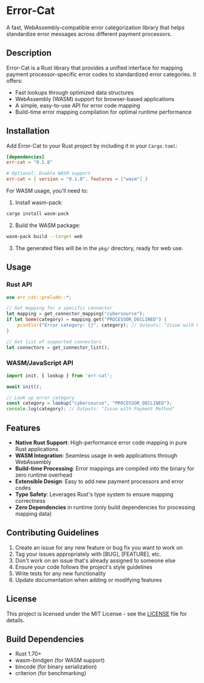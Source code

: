 # Error-Cat

A fast, WebAssembly-compatible error categorization library that helps standardize error messages across different payment processors.

## Description

Error-Cat is a Rust library that provides a unified interface for mapping payment processor-specific error codes to standardized error categories. It offers:

- Fast lookups through optimized data structures
- WebAssembly (WASM) support for browser-based applications
- A simple, easy-to-use API for error code mapping
- Build-time error mapping compilation for optimal runtime performance

## Installation

Add Error-Cat to your Rust project by including it in your `Cargo.toml`:

```toml
[dependencies]
err-cat = "0.1.0"

# Optional: Enable WASM support
err-cat = { version = "0.1.0", features = ["wasm"] }
```

For WASM usage, you'll need to:

1. Install wasm-pack:
```bash
cargo install wasm-pack
```

2. Build the WASM package:
```bash
wasm-pack build --target web
```

3. The generated files will be in the `pkg/` directory, ready for web use.

## Usage

### Rust API

```rust
use err_cat::prelude::*;

// Get mapping for a specific connector
let mapping = get_connector_mapping("cybersource");
if let Some(category) = mapping.get("PROCESSOR_DECLINED") {
    println!("Error category: {}", category); // Outputs: "Issue with Payment Method"
}

// Get list of supported connectors
let connectors = get_connector_list();
```

### WASM/JavaScript API

```javascript
import init, { lookup } from 'err-cat';

await init();

// Look up error category
const category = lookup("cybersource", "PROCESSOR_DECLINED");
console.log(category); // Outputs: "Issue with Payment Method"
```

## Features

- **Native Rust Support**: High-performance error code mapping in pure Rust applications
- **WASM Integration**: Seamless usage in web applications through WebAssembly
- **Build-time Processing**: Error mappings are compiled into the binary for zero runtime overhead
- **Extensible Design**: Easy to add new payment processors and error codes
- **Type Safety**: Leverages Rust's type system to ensure mapping correctness
- **Zero Dependencies** in runtime (only build dependencies for processing mapping data)

## Contributing Guidelines

1. Create an issue for any new feature or bug fix you want to work on
2. Tag your issues appropriately with [BUG], [FEATURE], etc.
3. Don't work on an issue that's already assigned to someone else
4. Ensure your code follows the project's style guidelines
5. Write tests for any new functionality
6. Update documentation when adding or modifying features

## License

This project is licensed under the MIT License - see the [LICENSE](LICENSE) file for details.

## Build Dependencies

- Rust 1.70+
- wasm-bindgen (for WASM support)
- bincode (for binary serialization)
- criterion (for benchmarking)
